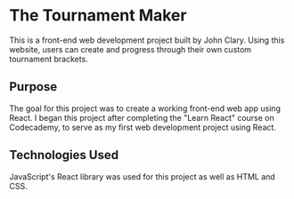 # The Tournament Maker

This is a front-end web development project built by John Clary. Using this website, users can create and progress through their own custom tournament brackets. 

## Purpose

The goal for this project was to create a working front-end web app using React. I began this project after completing the "Learn React" course on Codecademy, to serve as my first web development project using React.

## Technologies Used

JavaScript's React library was used for this project as well as HTML and CSS.